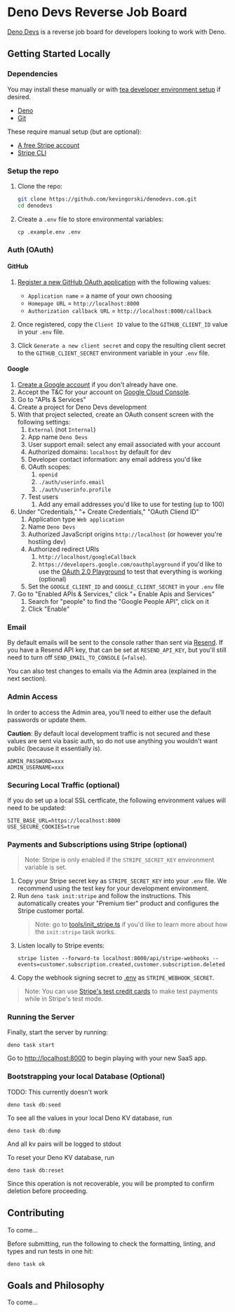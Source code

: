 # Deno Devs Reverse Job Board

[Deno Devs](https://denodevs.com) is a reverse job board for developers looking
to work with Deno.

## Getting Started Locally

### Dependencies

You may install these manually or with
[tea developer environment setup](https://docs.tea.xyz/using-dev/dev) if
desired.

- [Deno](https://deno.com/manual/getting_started/installation)
- [Git](https://github.com/git-guides/install-git)

These require manual setup (but are optional):

- [A free Stripe account](https://stripe.com)
- [Stripe CLI](https://stripe.com/docs/stripe-cli#install)

### Setup the repo

1. Clone the repo:

   ```bash
   git clone https://github.com/kevingorski/denodevs.com.git
   cd denodevs
   ```

2. Create a `.env` file to store environmental variables:

   ```
   cp .example.env .env
   ```

### Auth (OAuth)

#### GitHub

1. [Register a new GitHub OAuth application](https://github.com/settings/applications/new)
   with the following values:

   - `Application name` = a name of your own choosing
   - `Homepage URL` = `http://localhost:8000`
   - `Authorization callback URL` = `http://localhost:8000/callback`

2. Once registered, copy the `Client ID` value to the `GITHUB_CLIENT_ID` value
   in your `.env` file.
3. Click `Generate a new client secret` and copy the resulting client secret to
   the `GITHUB_CLIENT_SECRET` environment variable in your `.env` file.

#### Google

1. [Create a Google account](https://accounts.google.com) if you don't already
   have one.
2. Accept the T&C for your account on
   [Google Cloud Console](https://console.cloud.google.com/).
3. Go to "APIs & Services"
4. Create a project for Deno Devs development
5. With that project selected, create an OAuth consent screen with the following
   settings:
   1. `External` (not `Internal`)
   2. App name `Deno Devs`
   3. User support email: select any email associated with your account
   4. Authorized domains: `localhost` by default for dev
   5. Developer contact information: any email address you'd like
   6. OAuth scopes:
      1. `openid`
      2. `./auth/userinfo.email`
      3. `./auth/userinfo.profile`
   7. Test users
      1. Add any email addresses you'd like to use for testing (up to 100)
6. Under "Credentials," "+ Create Credentials," "OAuth Cliend ID"
   1. Application type `Web application`
   2. Name `Deno Devs`
   3. Authorized JavaScript origins `http://localhost` (or however you're
      hostiing dev)
   4. Authorized redirect URIs
      1. `http://localhost/googleCallback`
      2. `https://developers.google.com/oauthplayground` if you'd like to use
         the
         [OAuth 2.0 Playground](https://developers.google.com/oauthplayground/)
         to test that everything is working (optional)
   5. Set the `GOOGLE_CLIENT_ID` and `GOOGLE_CLIENT_SECRET` in your `.env` file
7. Go to "Enabled APIs & Services," click "+ Enable Apis and Services"
   1. Search for "people" to find the "Google People API", click on it
   2. Click "Enable"

### Email

By default emails will be sent to the console rather than sent via
[Resend](https://resend.com/). If you have a Resend API key, that can be set at
`RESEND_API_KEY`, but you'll still need to turn off `SEND_EMAIL_TO_CONSOLE`
(`=false`).

You can also test changes to emails via the Admin area (explained in the next
section).

### Admin Access

In order to access the Admin area, you'll need to either use the default
passwords or update them.

**Caution**: By default local development traffic is not secured and these
values are sent via basic auth, so do not use anything you wouldn't want public
(because it essentially is).

```env
ADMIN_PASSWORD=xxx
ADMIN_USERNAME=xxx
```

### Securing Local Traffic (optional)

If you do set up a local SSL certficate, the following environment values will
need to be updated:

```env
SITE_BASE_URL=https://localhost:8000
USE_SECURE_COOKIES=true
```

### Payments and Subscriptions using Stripe (optional)

> Note: Stripe is only enabled if the `STRIPE_SECRET_KEY` environment variable
> is set.

1. Copy your Stripe secret key as `STRIPE_SECRET_KEY` into your `.env` file. We
   recommend using the test key for your development environment.
2. Run `deno task init:stripe` and follow the instructions. This automatically
   creates your "Premium tier" product and configures the Stripe customer
   portal.
   > Note: go to [tools/init_stripe.ts](tools/init_stripe.ts) if you'd like to
   > learn more about how the `init:stripe` task works.
3. Listen locally to Stripe events:
   ```
   stripe listen --forward-to localhost:8000/api/stripe-webhooks --events=customer.subscription.created,customer.subscription.deleted
   ```
4. Copy the webhook signing secret to [.env](.env) as `STRIPE_WEBHOOK_SECRET`.

> Note: You can use
> [Stripe's test credit cards](https://stripe.com/docs/testing) to make test
> payments while in Stripe's test mode.

### Running the Server

Finally, start the server by running:

```
deno task start
```

Go to [http://localhost:8000](http://localhost:8000) to begin playing with your
new SaaS app.

### Bootstrapping your local Database (Optional)

TODO: This currently doesn't work

```
deno task db:seed
```

To see all the values in your local Deno KV database, run

```
deno task db:dump
```

And all kv pairs will be logged to stdout

To reset your Deno KV database, run

```
deno task db:reset
```

Since this operation is not recoverable, you will be prompted to confirm
deletion before proceeding.

## Contributing

To come...

Before submitting, run the following to check the formatting, linting, and types
and run tests in one hit:

```
deno task ok
```

## Goals and Philosophy

To come...
